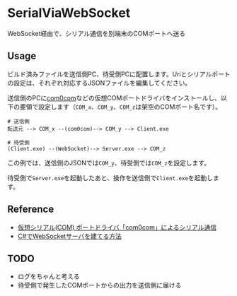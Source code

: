# SerialViaWebSocket

WebSocket経由で、シリアル通信を別端末のCOMポートへ送る

## Usage

ビルド済みファイルを送信側PC、待受側PCに配置します。Uriとシリアルポートの設定は、それぞれ対応するJSONファイルを編集してください。

送信側のPCに[com0com](https://sourceforge.net/projects/com0com/files/com0com/3.0.0.0/)などの仮想COMポートドライバをインストールし、以下の要領で設定します（`COM_x`、`COM_y`、`COM_z`は架空のCOMポート名です）。

```
# 送信側
転送元 --> COM_x --(com0com)--> COM_y --> Client.exe
```

```
# 待受側
(Client.exe) --(WebSocket)--> Server.exe --> COM_z
```

この例では、送信側のJSONでは`COM_y`、待受側では`COM_z`を設定します。

待受側で`Server.exe`を起動したあと、操作を送信側で`Client.exe`を起動します。

## Reference

- [仮想シリアル(COM) ポートドライバ「com0com」によるシリアル通信](https://qiita.com/yaju/items/e5818c99857883a59033)
- [C#でWebSocketサーバを建てる方法](https://kagasu.hatenablog.com/entry/2020/02/15/105453)

## TODO

- ログをちゃんと考える
- 待受側で発生したCOMポートからの出力を送信側に届ける
